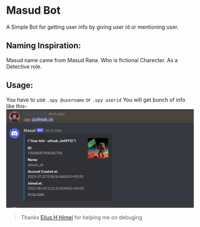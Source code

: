 # Masud Bot
 A Simple Bot for getting user info by giving user id or mentioning user.
 
 ## Naming Inspiration:
 Masud name came from Masud Rana. Who is fictional Charecter. As a Detective role.

 ## Usage: 
 You have to use ``.spy @username`` or ``.spy userid`` 
 You will get bunch of info like this- 
     ![Screenshot of Results](image/ss.png)



 > Thanks [Elius H Himel](https://github.com/EliusHHimel/)  for helping me on debuging 
